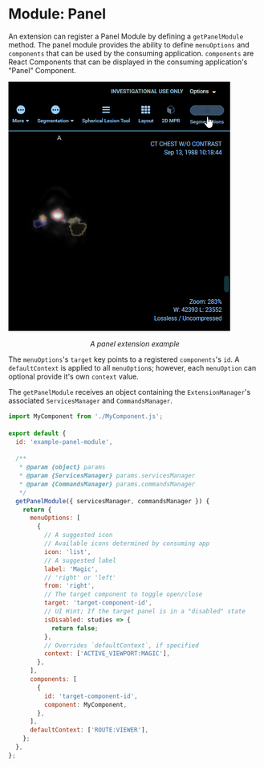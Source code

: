 # Module: Panel

An extension can register a Panel Module by defining a `getPanelModule` method.
The panel module provides the ability to define `menuOptions` and `components`
that can be used by the consuming application. `components` are React Components
that can be displayed in the consuming application's "Panel" Component.

![Panel Extension](../../assets/img/extensions-panel.gif)

<center><i>A panel extension example</i></center>

The `menuOptions`'s `target` key points to a registered `components`'s `id`. A
`defaultContext` is applied to all `menuOption`s; however, each `menuOption` can
optional provide it's own `context` value.

The `getPanelModule` receives an object containing the `ExtensionManager`'s
associated `ServicesManager` and `CommandsManager`.

```js
import MyComponent from './MyComponent.js';

export default {
  id: 'example-panel-module',

  /**
   * @param {object} params
   * @param {ServicesManager} params.servicesManager
   * @param {CommandsManager} params.commandsManager
   */
  getPanelModule({ servicesManager, commandsManager }) {
    return {
      menuOptions: [
        {
          // A suggested icon
          // Available icons determined by consuming app
          icon: 'list',
          // A suggested label
          label: 'Magic',
          // 'right' or 'left'
          from: 'right',
          // The target component to toggle open/close
          target: 'target-component-id',
          // UI Hint; If the target panel is in a "disabled" state
          isDisabled: studies => {
            return false;
          },
          // Overrides `defaultContext`, if specified
          context: ['ACTIVE_VIEWPORT:MAGIC'],
        },
      ],
      components: [
        {
          id: 'target-component-id',
          component: MyComponent,
        },
      ],
      defaultContext: ['ROUTE:VIEWER'],
    };
  },
};
```
